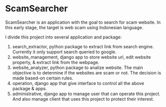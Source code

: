 # ScamSearcher
ScamSearcher is an application with the goal to search for scam website. In this early stage, the target is web scam using Indonesian language.

I divide this project into several application and package:
1. search_extractor, python package to extract link from search engine. Currently it only support search queried to google.
2. website_management, django app to store website url, edit website property, & extract link from the webpage.
3. website_analyzer, python package to analize website. The main objective is to determine if the websites are scam or not. The decision is made based-on certain rules. 
4. operation, django app that give interface to control all the above package & apps. 
5. administrative, django app to manage user that can operate this project. And also manage client that uses this project to protect their interest.
